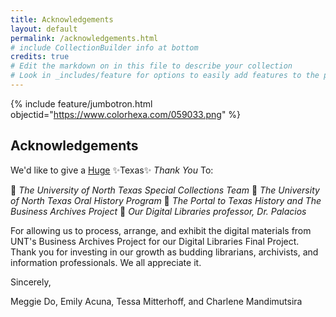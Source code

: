 ```yaml
---
title: Acknowledgements
layout: default
permalink: /acknowledgements.html
# include CollectionBuilder info at bottom
credits: true
# Edit the markdown on in this file to describe your collection
# Look in _includes/feature for options to easily add features to the page
---
```


{% include feature/jumbotron.html objectid="https://www.colorhexa.com/059033.png" %}

## Acknowledgements

We'd like to give a <ins>Huge</ins> ✨Texas✨ *Thank You* To: 

📗 *The University of North Texas Special Collections Team*
📗 *The University of North Texas Oral History Program*
📗 *The Portal to Texas History and The Business Archives Project*
📗 *Our Digital Libraries professor, Dr. Palacios*

For allowing us to process, arrange, and exhibit the digital materials from UNT's Business Archives Project for our Digital Libraries Final Project. Thank you for investing in our growth as budding librarians, archivists, and information professionals. We all appreciate it. 

Sincerely, 

Meggie Do, Emily Acuna, Tessa Mitterhoff, and Charlene Mandimutsira

  
  

